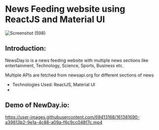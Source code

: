 # News Feeding website using ReactJS and Material UI

![Screenshot (598)](https://user-images.githubusercontent.com/69413168/161381874-26eb58b0-42e8-46c4-9af6-c3b7c8061dc8.png)

## Introduction: 

NewsDay.io is a news feeding website with
multiple news sections like entertainment,
Technology, Science, Sports, Business etc.

Multiple APIs are fetched from newsapi.org
for different sections of news

- Technologies Used: ReactJS, Material UI
- 




## Demo of NewDay.io:

https://user-images.githubusercontent.com/69413168/161381690-a39613b2-9e1a-4c88-a09a-f6c9cc048f7c.mp4

